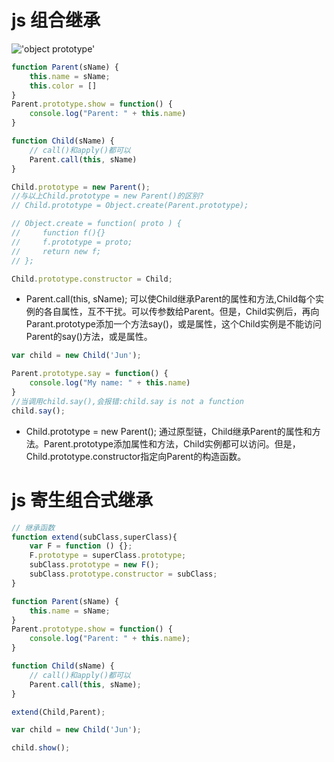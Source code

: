 # js 组合继承
!['object prototype'](http://www.mollypages.org/tutorials/jsobj_full.jpg)  

``` javascript
function Parent(sName) {
	this.name = sName;
	this.color = []
}
Parent.prototype.show = function() {
	console.log("Parent: " + this.name)
}

function Child(sName) {
	// call()和apply()都可以
	Parent.call(this, sName)
}

Child.prototype = new Parent();
//与以上Child.prototype = new Parent()的区别?
// Child.prototype = Object.create(Parent.prototype);

// Object.create = function( proto ) {
//     function f(){}
//     f.prototype = proto;
//     return new f;
// };

Child.prototype.constructor = Child;

```

* Parent.call(this, sName); 可以使Child继承Parent的属性和方法,Child每个实例的各自属性，互不干扰。可以传参数给Parent。但是，Child实例后，再向Parant.prototype添加一个方法say()，或是属性，这个Child实例是不能访问Parent的say()方法，或是属性。

``` javascript
var child = new Child('Jun');

Parent.prototype.say = function() {
	console.log("My name: " + this.name)
}
//当调用child.say(),会报错:child.say is not a function
child.say();
```

* Child.prototype = new Parent(); 通过原型链，Child继承Parent的属性和方法。Parent.prototype添加属性和方法，Child实例都可以访问。但是，Child.prototype.constructor指定向Parent的构造函数。

# js 寄生组合式继承

``` javascript
// 继承函数
function extend(subClass,superClass){
	var F = function () {};
	F.prototype = superClass.prototype;
	subClass.prototype = new F();
	subClass.prototype.constructor = subClass;
}

function Parent(sName) {
	this.name = sName;
}
Parent.prototype.show = function() {
	console.log("Parent: " + this.name);
}

function Child(sName) {
	// call()和apply()都可以
	Parent.call(this, sName);
}

extend(Child,Parent);

var child = new Child('Jun');

child.show();

```
